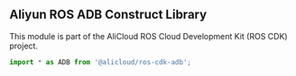 ## Aliyun ROS ADB Construct Library

This module is part of the AliCloud ROS Cloud Development Kit (ROS CDK) project.

```ts
import * as ADB from '@alicloud/ros-cdk-adb';
```
